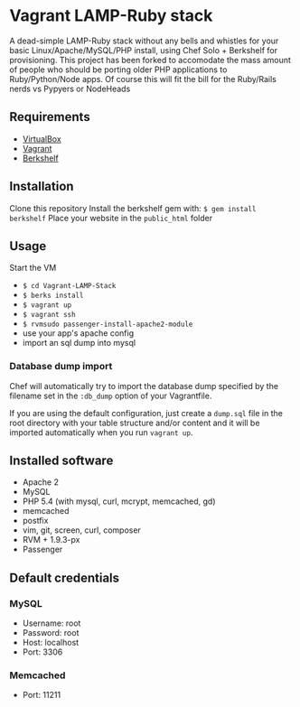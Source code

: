 # Vagrant LAMP-Ruby stack
A dead-simple LAMP-Ruby stack without any bells and whistles for your basic Linux/Apache/MySQL/PHP install, using Chef Solo + Berkshelf for provisioning.
This project has been forked to accomodate the mass amount of people who should be porting older PHP applications to Ruby/Python/Node apps. Of course this 
will fit the bill for the Ruby/Rails nerds vs Pypyers or NodeHeads

## Requirements
* [VirtualBox](https://www.virtualbox.org)
* [Vagrant](http://vagrantup.com)
* [Berkshelf](http://berkshelf.com/)

## Installation
Clone this repository
Install the berkshelf gem with: `$ gem install berkshelf`
Place your website in the `public_html` folder

## Usage
Start the VM

* `$ cd Vagrant-LAMP-Stack`
* `$ berks install`
* `$ vagrant up`
* `$ vagrant ssh`
* `$ rvmsudo passenger-install-apache2-module`
* use your app's apache config
* import an sql dump into mysql

### Database dump import
Chef will automatically try to import the database dump specified by the filename set in the `:db_dump` option of your Vagrantfile.

If you are using the default configuration, just create a `dump.sql` file in the root directory with your table structure and/or content and it will be imported automatically when you run `vagrant up`.

## Installed software
* Apache 2
* MySQL
* PHP 5.4 (with mysql, curl, mcrypt, memcached, gd)
* memcached
* postfix
* vim, git, screen, curl, composer
* RVM + 1.9.3-px
* Passenger

## Default credentials
### MySQL
* Username: root
* Password: root
* Host: localhost
* Port: 3306

### Memcached
* Port: 11211
